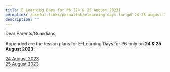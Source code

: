 ```yaml
---
title: E Learning Days for P6 (24 & 25 August 2023)
permalink: /useful-links/permalink/elearning-days-for-p6-24-25-august-2023/
description: ""
---
```

Dear Parents/Guardians,

Appended are the lesson plans for E-Learning Days for P6 only on&nbsp;**24 &amp; 25 August 2023**:

[24 August 2023](/files/E%20Learning%20Days%20for%20P6%20Aug2023/p6_%20e-learning%202023%20lesson%20plans%20for%2024%20aug%202023.pdf)
<br>
[25 August 2023](/files/E%20Learning%20Days%20for%20P6%20Aug2023/p6_%20e-learning%202023%20lesson%20plans%20for%2025%20aug%202023.pdf)
<br>
